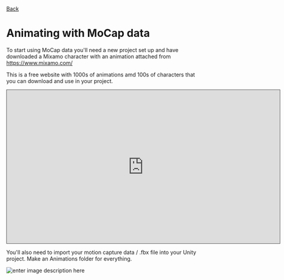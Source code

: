 [Back](https://uwetom.github.io/media-production-worksheets)

# Animating with MoCap data 

To start using MoCap data you'll need a new project set up and have downloaded a Mixamo character with an animation attached from https://www.mixamo.com/

This is a free website with 1000s of animations amd 100s of characters that you can download and use in your project.

<iframe src="https://uwe.cloud.panopto.eu/Panopto/Pages/Embed.aspx?id=4e0bdacd-1bdb-4381-ada0-b21400bfa205&autoplay=false&offerviewer=true&showtitle=true&showbrand=true&captions=false&interactivity=all" height="405" width="720" style="border: 1px solid #464646;" allowfullscreen allow="autoplay" aria-label="Panopto Embedded Video Player" aria-description="MP-MoCap-1  2024" ></iframe>

You'll also need to import your motion capture data / .fbx file into your Unity project. Make an Animations folder for everything.

![enter image description here](https://uwetom.github.io/media-production-worksheets/wk12-animating-mocap-data/images/folders.jpg)
<!--stackedit_data:
eyJoaXN0b3J5IjpbMTg4NjI4NDA0OSwyNjQ1MTQwNjksLTIwMT
Y0MTkzNDYsNzMwOTk4MTE2XX0=
-->
